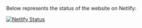 Below represents the status of the website on Netlify:

[![Netlify Status](https://api.netlify.com/api/v1/badges/50428b36-8ab8-4480-b7be-522b9d299f75/deploy-status)](https://app.netlify.com/sites/sfbayinfragard/deploys)
